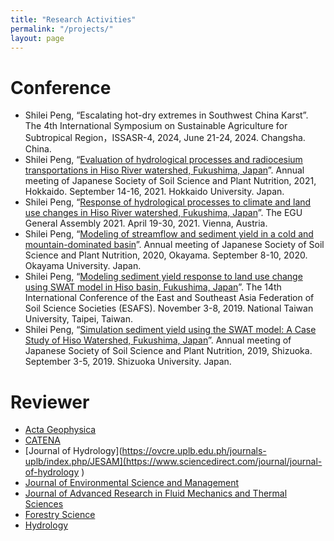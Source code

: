 ```yaml
---
title: "Research Activities"
permalink: "/projects/"
layout: page
---
```

# Conference

- Shilei Peng, “Escalating hot-dry extremes in Southwest China Karst”. The 4th International Symposium on Sustainable Agriculture for Subtropical Region，ISSASR-4, 2024, June 21-24, 2024. Changsha. China. 
- Shilei Peng, “[Evaluation of hydrological processes and radiocesium transportations in Hiso River watershed, Fukushima, Japan](https://www.jstage.jst.go.jp/article/dohikouen/67/0/67_11_3/_article/-char/ja)”. Annual meeting of Japanese Society of Soil Science and Plant Nutrition, 2021, Hokkaido. September 14-16, 2021. Hokkaido University. Japan. 
- Shilei Peng, “[Response of hydrological processes to climate and land use changes in Hiso River watershed, Fukushima, Japan](https://meetingorganizer.copernicus.org/EGU21/EGU21-5316.html)”. The EGU General Assembly 2021. April 19-30, 2021. Vienna, Austria. 
- Shilei Peng, “[Modeling of streamflow and sediment yield in a cold and mountain-dominated basin](https://www.jstage.jst.go.jp/article/dohikouen/66/0/66_3_1/_article/-char/ja)”. Annual meeting of Japanese Society of Soil Science and Plant Nutrition, 2020, Okayama. September 8-10, 2020. Okayama University. Japan. 
- Shilei Peng, “[Modeling sediment yield response to land use change using SWAT model in Hiso basin, Fukushima, Japan]()”. The 14th International Conference of the East and Southeast Asia Federation of Soil Science Societies (ESAFS). November 3-8, 2019. National Taiwan University, Taipei, Taiwan. 
- Shilei Peng, “[Simulation sediment yield using the SWAT model: A Case Study of Hiso Watershed, Fukushima, Japan](https://www.jstage.jst.go.jp/article/dohikouen/65/0/65_12_1/_article/-char/ja)”. Annual meeting of Japanese Society of Soil Science and Plant Nutrition, 2019, Shizuoka. September 3-5, 2019. Shizuoka University. Japan. 


# Reviewer

-   [Acta Geophysica](https://link.springer.com/journal/11600)
-   [CATENA](https://www.sciencedirect.com/journal/catena)
-   [Journal of Hydrology](https://ovcre.uplb.edu.ph/journals-uplb/index.php/JESAM](https://www.sciencedirect.com/journal/journal-of-hydrology )
-   [Journal of Environmental Science and Management](https://ovcre.uplb.edu.ph/journals-uplb/index.php/JESAM)
-   [Journal of Advanced Research in Fluid Mechanics and Thermal Sciences](https://semarakilmu.com.my/journals/index.php/fluid_mechanics_thermal_sciences/index)
-   [Forestry Science](https://lykx.aqikan.net/)
-   [Hydrology](https://www.mdpi.com/journal/hydrology)


 
